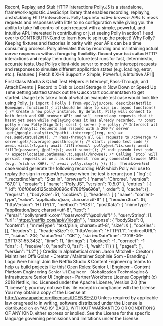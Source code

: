 Record, Replay, and Stub HTTP Interactions Polly.JS is a standalone, framework-agnostic JavaScript library that enables recording, replaying, and stubbing HTTP interactions. Polly taps into native browser APIs to mock requests and responses with little to no configuration while giving you the ability to take full control of each request with a simple, powerful, and intuitive API. Interested in contributing or just seeing Polly in action? Head over to CONTRIBUTING.md to learn how to spin up the project! Why Polly? Keeping fixtures and factories in parity with your APIs can be a time consuming process. Polly alleviates this by recording and maintaining actual server responses without foregoing flexibility. Record your test suites HTTP interactions and replay them during future test runs for fast, deterministic, accurate tests. Use Pollys client-side server to modify or intercept requests and responses to simulate different application states (e.g. loading, error, etc.). Features 🚀 Fetch & XHR Support ⚡️️ Simple, Powerful, & Intuitive API 💎 First Class Mocha & QUnit Test Helpers 🔥 Intercept, Pass-Through, and Attach Events 📼 Record to Disk or Local Storage ⏱ Slow Down or Speed Up Time Getting Started Check out the Quick Start documentation to get started. Usage Lets take a look at what an example test case would look like using Polly. ```js import { Polly } from @pollyjs/core; describe(Netflix Homepage, function() { it(should be able to sign in, async function() { /* Create a new polly instance. By default, Polly will connect to both fetch and XHR browser APIs and will record any requests that it hasnt yet seen while replaying ones it has already recorded. */ const polly = new Polly(Sign In); const { server } = polly; /* Intercept all Google Analytic requests and respond with a 200 */ server .get(/google-analytics/*path) .intercept((req, res) => res.sendStatus(200)); /* Pass-through all GET requests to /coverage */ server.get(/coverage).passthrough(); /* start: pseudo test code */ await visit(/login); await fillIn(email, polly@netflix.com); await fillIn(password, @pollyjs); await submit(); /* end: pseudo test code */ expect(location.pathname).to.equal(/browse); /* Calling `stop` will persist requests as well as disconnect from any connected browser APIs (e.g. fetch or XHR). */ await polly.stop(); }); }); ``` The above test case would generate the following recording HAR which Polly will use to replay the sign-in request/response when the test is rerun: json { "log": { "_recordingName": "Sign In", "browser": { "name": "Chrome", "version": "67.0" }, "creator": { "name": "Polly.JS", "version": "0.5.0" }, "entries": [ { "_id": "06f06e6d125cbb80896c41786f9a696a", "_order": 0, "cache": {}, "request": { "bodySize": 51, "cookies": [], "headers": [ { "name": "content-type", "value": "application/json; charset=utf-8" } ], "headersSize": 97, "httpVersion": "HTTP/1.1", "method": "POST", "postData": { "mimeType": "application/json; charset=utf-8", "text": "{\"email\":\"polly@netflix.com\",\"password\":\"@pollyjs\"}" }, "queryString": [], "url": "https://netflix.com/api/v1/login" }, "response": { "bodySize": 0, "content": { "mimeType": "text/plain; charset=utf-8", "size": 0 }, "cookies": [], "headers": [], "headersSize": 0, "httpVersion": "HTTP/1.1", "redirectURL": "", "status": 200, "statusText": "OK" }, "startedDateTime": "2018-06-29T17:31:55.348Z", "time": 11, "timings": { "blocked": -1, "connect": -1, "dns": -1, "receive": 0, "send": 0, "ssl": -1, "wait": 11 } } ], "pages": [], "version": "1.2" } } Credits In alphabetical order: Jason Mitchell - Creator / Maintainer Offir Golan - Creator / Maintainer Sophinie Som - Branding / Logo Were hiring! Join the Netflix Studio & Content Engineering teams to help us build projects like this! Open Roles: Senior UI Engineer - Content Platform Engineering Senior UI Engineer - Globalization Technologies & Infrastructure Senior UI Engineer - Partner Workforce License Copyright (c) 2018 Netflix, Inc. Licensed under the Apache License, Version 2.0 (the "License"); you may not use this file except in compliance with the License. You may obtain a copy of the License at http://www.apache.org/licenses/LICENSE-2.0 Unless required by applicable law or agreed to in writing, software distributed under the License is distributed on an "AS IS" BASIS, WITHOUT WARRANTIES OR CONDITIONS OF ANY KIND, either express or implied. See the License for the specific language governing permissions and limitations under the License.